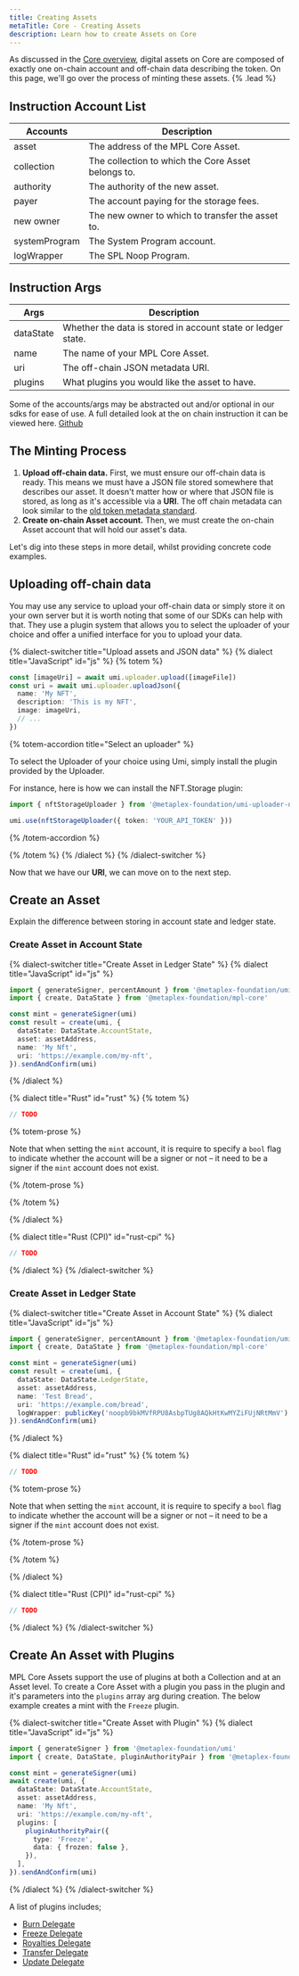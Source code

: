 ```yaml
---
title: Creating Assets
metaTitle: Core - Creating Assets
description: Learn how to create Assets on Core
---
```


As discussed in the [Core overview](/core), digital assets on Core are composed of exactly one on-chain account and off-chain data describing the token. On this page, we'll go over the process of minting these assets. {% .lead %}

## Instruction Account List

| Accounts      | Description                                        |
| ------------- | -------------------------------------------------- |
| asset         | The address of the MPL Core Asset.                 |
| collection    | The collection to which the Core Asset belongs to. |
| authority     | The authority of the new asset.                    |
| payer         | The account paying for the storage fees.           |
| new owner     | The new owner to which to transfer the asset to.   |
| systemProgram | The System Program account.                        |
| logWrapper    | The SPL Noop Program.                              |


## Instruction Args

| Args      | Description                                                   |
|------------|---------------------------------------------------------------|
| dataState  | Whether the data is stored in account state or ledger state. |
| name       | The name of your MPL Core Asset.                              |
| uri        | The off-chain JSON metadata URI.                              |
| plugins    | What plugins you would like the asset to have.                |


Some of the accounts/args may be abstracted out and/or optional in our sdks for ease of use.
A full detailed look at the on chain instruction it can be viewed here. [Github](https://github.com)

## The Minting Process

1. **Upload off-chain data.** First, we must ensure our off-chain data is ready. This means we must have a JSON file stored somewhere that describes our asset. It doesn't matter how or where that JSON file is stored, as long as it's accessible via a **URI**. The off chain metadata can look similar to the [old token metadata standard](/token-metadata/token-standard#the-non-fungible-standard).
2. **Create on-chain Asset account.** Then, we must create the on-chain Asset account that will hold our asset's data.

Let's dig into these steps in more detail, whilst providing concrete code examples.

## Uploading off-chain data

You may use any service to upload your off-chain data or simply store it on your own server but it is worth noting that some of our SDKs can help with that. They use a plugin system that allows you to select the uploader of your choice and offer a unified interface for you to upload your data.

{% dialect-switcher title="Upload assets and JSON data" %}
{% dialect title="JavaScript" id="js" %}
{% totem %}

```ts
const [imageUri] = await umi.uploader.upload([imageFile])
const uri = await umi.uploader.uploadJson({
  name: 'My NFT',
  description: 'This is my NFT',
  image: imageUri,
  // ...
})
```

{% totem-accordion title="Select an uploader" %}

To select the Uploader of your choice using Umi, simply install the plugin provided by the Uploader.

For instance, here is how we can install the NFT.Storage plugin:

```ts
import { nftStorageUploader } from '@metaplex-foundation/umi-uploader-nft-storage'

umi.use(nftStorageUploader({ token: 'YOUR_API_TOKEN' }))
```

{% /totem-accordion %}

{% /totem %}
{% /dialect %}
{% /dialect-switcher %}

Now that we have our **URI**, we can move on to the next step.

## Create an Asset

Explain the difference between storing in account state and ledger state.

### Create Asset in Account State

{% dialect-switcher title="Create Asset in Ledger State" %}
{% dialect title="JavaScript" id="js" %}

```ts
import { generateSigner, percentAmount } from '@metaplex-foundation/umi'
import { create, DataState } from '@metaplex-foundation/mpl-core'

const mint = generateSigner(umi)
const result = create(umi, {
  dataState: DataState.AccountState,
  asset: assetAddress,
  name: 'My Nft',
  uri: 'https://example.com/my-nft',
}).sendAndConfirm(umi)
```

{% /dialect %}

{% dialect title="Rust" id="rust" %}
{% totem %}

```rust
// TODO

```

{% totem-prose %}

Note that when setting the `mint` account, it is require to specify a `bool` flag to indicate whether the account will be a signer or not – it need to be a signer if the `mint` account does not exist.

{% /totem-prose %}

{% /totem %}

{% /dialect %}

{% dialect title="Rust (CPI)" id="rust-cpi" %}

```rust
// TODO

```

{% /dialect %}
{% /dialect-switcher %}

### Create Asset in Ledger State

{% dialect-switcher title="Create Asset in Account State" %}
{% dialect title="JavaScript" id="js" %}

```ts
import { generateSigner, percentAmount } from '@metaplex-foundation/umi'
import { create, DataState } from '@metaplex-foundation/mpl-core'

const mint = generateSigner(umi)
const result = create(umi, {
  dataState: DataState.LedgerState,
  asset: assetAddress,
  name: 'Test Bread',
  uri: 'https://example.com/bread',
  logWrapper: publicKey('noopb9bkMVfRPU8AsbpTUg8AQkHtKwMYZiFUjNRtMmV'),
}).sendAndConfirm(umi)
```

{% /dialect %}

{% dialect title="Rust" id="rust" %}
{% totem %}

```rust
// TODO

```

{% totem-prose %}

Note that when setting the `mint` account, it is require to specify a `bool` flag to indicate whether the account will be a signer or not – it need to be a signer if the `mint` account does not exist.

{% /totem-prose %}

{% /totem %}

{% /dialect %}

{% dialect title="Rust (CPI)" id="rust-cpi" %}

```rust
// TODO

```

{% /dialect %}
{% /dialect-switcher %}

## Create An Asset with Plugins

MPL Core Assets support the use of plugins at both a Collection and at an Asset level. To create a Core Asset with a plugin you pass in the plugin and it's parameters into the `plugins` array arg during creation. The below example creates a mint with the `Freeze` plugin.

{% dialect-switcher title="Create Asset with Plugin" %}
{% dialect title="JavaScript" id="js" %}

```ts
import { generateSigner } from '@metaplex-foundation/umi'
import { create, DataState, pluginAuthorityPair } from '@metaplex-foundation/mpl-token-metadata'

const mint = generateSigner(umi)
await create(umi, {
  dataState: DataState.AccountState,
  asset: assetAddress,
  name: 'My Nft',
  uri: 'https://example.com/my-nft',
  plugins: [
    pluginAuthorityPair({
      type: 'Freeze',
      data: { frozen: false },
    }),
  ],
}).sendAndConfirm(umi)
```

{% /dialect %}
{% /dialect-switcher %}

A list of plugins includes;

- [Burn Delegate](/core/plugins/burn-delegate)
- [Freeze Delegate](/core/plugins/freeze-delegate)
- [Royalties Delegate](/core/plugins/royalties-delegate)
- [Transfer Delegate](/core/plugins/transfer-delegate)
- [Update Delegate](/core/plugins/update-delegate)
